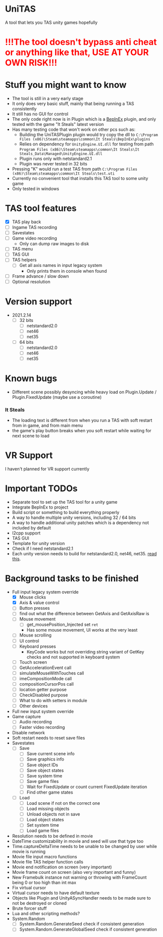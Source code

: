 # UniTAS
A tool that lets you TAS unity games hopefully

# <span style="color:red">!!!The tool doesn't bypass anti cheat or anything like that, USE AT YOUR OWN RISK!!!</span>

# Stuff you might want to know
- The tool is still in a very early stage
- It only does very basic stuff, mainly that being running a TAS consistently
- It still has no GUI for control
- The only code right now is in Plugin which is a [BepInEx](https://docs.bepinex.dev/master/) plugin, and only tested with the game "It Steals" latest version
- Has many testing code that won't work on other pcs such as:
  - Building the UniTASPlugin plugin would try copy the dll to `C:\Program Files (x86)\Steam\steamapps\common\It Steals\BepInEx\plugins`
  - Relies on dependency for `UnityEngine.UI.dll` for testing from path `Program Files (x86)\Steam\steamapps\common\It Steals\It Steals_Data\Managed\UnityEngine.UI.dll`
  - Plugin runs only with netstandard2.1
  - Plugin was never tested in 32 bits
- Pressing "K" would run a test TAS from path `C:\Program Files (x86)\Steam\steamapps\common\It Steals\test.uti`
- Currently no convenient tool that installs this TAS tool to some unity game
- Only tested in windows

# TAS tool features
- [x] TAS play back
- [ ] Ingame TAS recording
- [ ] Savestates
- [ ] Game video recording
  - Only can dump raw images to disk 
- [ ] TAS menu
- [ ] TAS GUI
- [ ] TAS helpers
  - [ ] Get all axis names in input legacy system
    - Only prints them in console when found
- [ ] Frame advance / slow down
- [ ] Optional resolution

# Version support
- 2021.2.14
  - [ ] 32 bits
    - [ ] netstandard2.0
    - [ ] net46
    - [ ] net35
  - [ ] 64 bits
    - [ ] netstandard2.0
    - [ ] net46
    - [ ] net35

# Known bugs
- Different scene possibly desyncing while heavy load on Plugin.Update / Plugin.FixedUpdate (maybe use a coroutine)
### It Steals
- The loading text is different from when you run a TAS with soft restart from in game, and from main menu
- the game's play button breaks when you soft restart while waiting for next scene to load

# VR Support
I haven't planned for VR support currently

# Important TODOs
- Separate tool to set up the TAS tool for a unity game
- Integrate BepInEx to project
- Build script or something to build everything properly
- A way to handle multiple unity versions, including 32 / 64 bits
- A way to handle additional unity patches which is a dependency not included by default
- l2cpp support
- TAS GUI
- Template for unity version
- Check if I need netstandard2.1
- Each unity version needs to build for netstandard2.0, net46, net35. [read this](https://docs.microsoft.com/en-us/nuget/create-packages/multiple-target-frameworks-project-file).

# Background tasks to be finished
- Full input legacy system override
  - [x] Mouse clicks
  - [x] Axis & value control
  - [ ] Button presses
  - [ ] find out what the difference between GetAxis and GetAxisRaw is
  - [ ] Mouse movement
    - [ ] get_mousePosition_Injected set `ret`
    - Has some mouse movement, UI works at the very least
  - [ ] Mouse scrolling
  - [ ] UI control
  - [ ] Keyboard presses
    - KeyCode works but not overriding string variant of GetKey checks and not supported in keyboard system
  - [ ] Touch screen
  - [ ] GetAccelerationEvent call
  - [ ] simulateMouseWithTouches call
  - [ ] imeCompositionMode call
  - [ ] compositionCursorPos call
  - [ ] location getter purpose
  - [ ] CheckDisabled purpose
  - [ ] What to do with setters in module
  - [ ] Other devices
- Full new input system override
- Game capture
  - [ ] Audio recording
  - [ ] Faster video recording
- Disable network
- Soft restart needs to reset save files
- Savestates
  - [ ] Save
    - [ ] Save current scene info
    - [ ] Save graphics info
    - [ ] Save object IDs
    - [ ] Save object states
    - [ ] Save system time
    - [ ] Save game files
    - [ ] Wait for FixedUpdate or count current FixedUpdate iteration
    - [ ] Find other game states
  - [ ] Load
    - [ ] Load scene if not on the correct one
    - [ ] Load missing objects
    - [ ] Unload objects not in save
    - [ ] Load object states
    - [ ] Set system time
    - [ ] Load game files
- Resolution needs to be defined in movie
- DateTime customizability in movie and seed will use that type too
- Time.captureDeltaTime needs to be unable to be changed by user while movie is running
- Movie file input macro functions
- Movie file TAS helper function calls
- Movie end notification on screen (very important)
- Movie frame count on screen (also very important and funny)
- New Framebulk instance not warning or throwing with FrameCount being 0 or too high than int max
- Fix virtual cursor
- Virtual cursor needs to have default texture
- Objects like Plugin and UnityASyncHandler needs to be made sure to not be destroyed or cloned
- Brute forcer stuff
- Lua and other scripting methods?
- System.Random
  - [ ] System.Random.GenerateSeed check if consistent generation
  - [ ] System.Random.GenerateGlobalSeed check if consistent generation